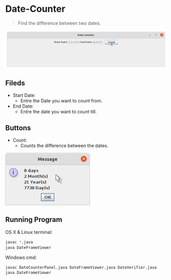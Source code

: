 # Date-Counter

> Find the difference between two dates.

![](image1.png)
## Fileds
* Start Date:
  * Entre the Date you want to count from.
* End Date:
  * Entre the date you want to count till.

## Buttons
* Count:
  * Counts the difference between the dates. 
 
![](image2.png)


## Running Program

OS X & Linux terminal:

```sh
javac *.java
java DateFrameViewer
```

Windows cmd:

```sh
javac DateCounterPanel.java DateFrameViewer.java DateVerifier.java
java DateFrameViewer
```

